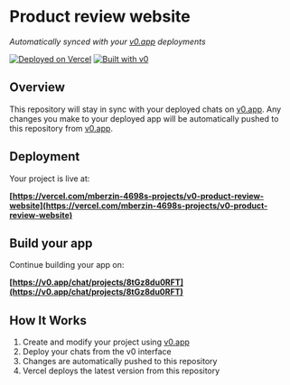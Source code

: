 # Product review website

*Automatically synced with your [v0.app](https://v0.app) deployments*

[![Deployed on Vercel](https://img.shields.io/badge/Deployed%20on-Vercel-black?style=for-the-badge&logo=vercel)](https://vercel.com/mberzin-4698s-projects/v0-product-review-website)
[![Built with v0](https://img.shields.io/badge/Built%20with-v0.app-black?style=for-the-badge)](https://v0.app/chat/projects/8tGz8du0RFT)

## Overview

This repository will stay in sync with your deployed chats on [v0.app](https://v0.app).
Any changes you make to your deployed app will be automatically pushed to this repository from [v0.app](https://v0.app).

## Deployment

Your project is live at:

**[https://vercel.com/mberzin-4698s-projects/v0-product-review-website](https://vercel.com/mberzin-4698s-projects/v0-product-review-website)**

## Build your app

Continue building your app on:

**[https://v0.app/chat/projects/8tGz8du0RFT](https://v0.app/chat/projects/8tGz8du0RFT)**

## How It Works

1. Create and modify your project using [v0.app](https://v0.app)
2. Deploy your chats from the v0 interface
3. Changes are automatically pushed to this repository
4. Vercel deploys the latest version from this repository